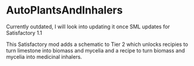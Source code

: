 # AutoPlantsAndInhalers

Currently outdated, I will look into updating it once SML updates for Satisfactory 1.1

This Satisfactory mod adds a schematic to Tier 2 which unlocks recipies to turn limestone into biomass and mycelia and a recipe to turn biomass and mycelia into medicinal inhalers.
